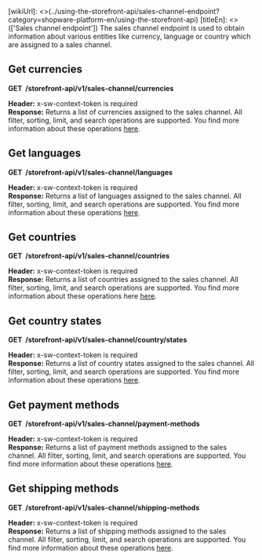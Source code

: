 [wikiUrl]: <>(../using-the-storefront-api/sales-channel-endpoint?category=shopware-platform-en/using-the-storefront-api)
[titleEn]: <>(['Sales channel endpoint'])
The sales channel endpoint is used to obtain information about various
entities like currency, language or country which are assigned to a
sales channel.

## Get currencies

**GET  /storefront-api/v1/sales-channel/currencies**

**Header:** x-sw-context-token is required  
**Response:** Returns a list of currencies assigned to the sales
channel. All filter, sorting, limit, and search operations are
supported. You find more information about these operations
[here]((../30-api/50-filter-search-limit.md)).

## Get languages

**GET  /storefront-api/v1/sales-channel/languages**

**Header:** x-sw-context-token is required  
**Response:** Returns a list of languages assigned to the sales channel.
All filter, sorting, limit, and search operations are supported. You
find more information about these operations
[here]((../30-api/50-filter-search-limit.md)).

## Get countries

**GET  /storefront-api/v1/sales-channel/countries**

**Header:** x-sw-context-token is required  
**Response:** Returns a list of countries assigned to the sales channel.
All filter, sorting, limit, and search operations are supported. You
find more information about these operations here
[here]((../30-api/50-filter-search-limit.md)).

## Get country states

**GET  /storefront-api/v1/sales-channel/country/states**

**Header:** x-sw-context-token is required  
**Response:** Returns a list of country states assigned to the sales
channel. All filter, sorting, limit, and search operations are
supported. You find more information about these operations
[here]((../30-api/50-filter-search-limit.md)).

## Get payment methods

**GET  /storefront-api/v1/sales-channel/payment-methods**

**Header:** x-sw-context-token is required  
**Response:** Returns a list of payment methods assigned to the sales
channel. All filter, sorting, limit, and search operations are
supported. You find more information about these operations
[here]((../30-api/50-filter-search-limit.md)).

## Get shipping methods

**GET  /storefront-api/v1/sales-channel/shipping-methods**

**Header:** x-sw-context-token is required  
**Response:** Returns a list of shipping methods assigned to the sales
channel. All filter, sorting, limit, and search operations are
supported. You find more information about these operations
[here]((../30-api/50-filter-search-limit.md)).
